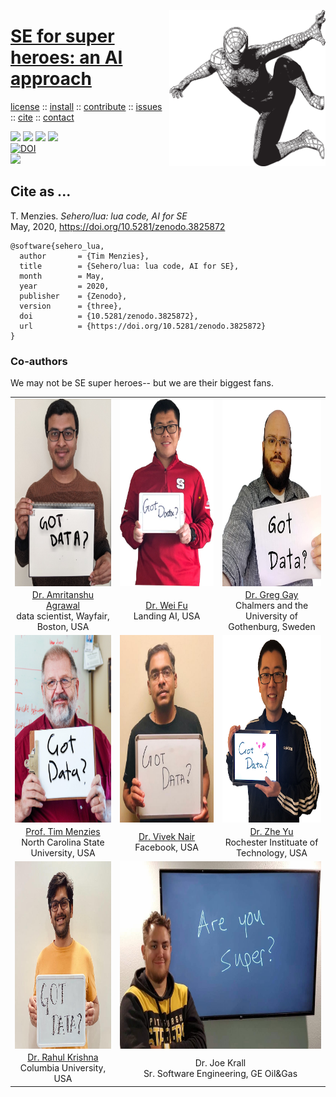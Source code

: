<a class=sehero name=top> <img align=right width=250 src="doc/etc/img/spiderman.png">
<h1><a href="/README.md#top">SE for super heroes: an AI approach</a></h1> <p> <a
href="https://github.com/sehero/lua/blob/master/LICENSE">license</a> :: <a
href="https://github.com/sehero/lua/blob/master/INSTALL.md#top">install</a> :: <a
href="https://github.com/sehero/lua/blob/master/CODE_OF_CONDUCT.md#top">contribute</a> :: <a
href="https://github.com/sehero/lua/issues">issues</a> :: <a
href="https://github.com/sehero/lua/blob/master/CITATION.md#top">cite</a> :: <a
href="https://github.com/sehero/lua/blob/master/CONTACT.md#top">contact</a> </p><p> 
<img src="https://img.shields.io/badge/license-mit-red">   
<img src="https://img.shields.io/badge/language-lua-orange">    
<img src="https://img.shields.io/badge/purpose-ai,se-blueviolet">  
<img src="https://img.shields.io/badge/platform-mac,*nux-informational"><br>
<a href="https://zenodo.org/badge/latestdoi/263210595"><img src="https://zenodo.org/badge/263210595.svg" alt="DOI"></a><br>
<img src="https://travis-ci.org/sehero/src.svg?branch=master"><br>  
</p>


## Cite as ...

T. Menzies. 
_Sehero/lua: lua code, AI for SE_    
May, 2020, 
https://doi.org/10.5281/zenodo.3825872

```bitex
@software{sehero_lua,
  author       = {Tim Menzies},
  title        = {Sehero/lua: lua code, AI for SE},
  month        = May,
  year         = 2020,
  publisher    = {Zenodo},
  version      = {three},
  doi          = {10.5281/zenodo.3825872},
  url          = {https://doi.org/10.5281/zenodo.3825872}
}
```

### Co-authors

We may not be  SE super heroes-- but we are  their biggest fans.

<table>
<tr>
<td width=260 align=center  valign=bottom>
<img valign=bottom align=middle height=300 src="doc/etc/img/amrit.jpg">
<td width=260 align=center  valign=bottom>
<img valign=bottom align=middle height=300 src="doc/etc/img/weifu.jpg">
<td width=260 align=center  valign=bottom>
<img valign=bottom align=middle height=300 src="doc/etc/img/greggay.png">
</tr>
<tr>
<td align=center >
<a href="https://www.amritanshu.us">Dr. Amritanshu Agrawal</a>
 <br> data scientist, Wayfair, Boston, USA
<td align=center >
<a href="">Dr. Wei Fu</a><br> Landing AI,  USA
<td align=middle >
<a href="https://greg4cr.github.io">Dr. Greg Gay</a><br> 
Chalmers and the University of Gothenburg, Sweden
</tr>
<tr>
<td align=center  valign=bottom>
<img valign=bottom align=middle height=300 src="doc/etc/img/timmenzies.jpg">
<td align=center  valign=bottom>
<img valign=bottom align=middle height=300 src="doc/etc/img/viveknair.jpg">
<td align=center  valign=bottom>
<img valign=bottom align=middle height=300 src="doc/etc/img/zheyu.png">
</tr>
<tr>
<td align=center >
<a href="http://menzies.us">Prof. Tim Menzies</a><br> North Carolina State University, USA 
<td align=center >
<a href="http://vivekaxl.github.io">Dr. Vivek Nair</a><br>  Facebook,  USA
<td align=center >
<a href="http://azhe825.github.io">Dr. Zhe Yu</a><br> Rochester Instituate of Technology, USA
</tr>
<tr>
<td align=center  valign=bottom>
<img valign=bottom align=middle height=300 src="doc/etc/img/rahulkrishna.jpg">
<td align=center colspan=2>
<img valign=bottom align=middle height=300 src="doc/etc/img/joekrall.jpg">
</tr>
<tr>
<td align=center>
<a href="http://rkrsn.us">Dr. Rahul Krishna</a><br>Columbia University, USA
<td align=center colspan=2>
Dr. Joe Krall<br>Sr. Software Engineering, GE Oil&Gas
</tr>
</table>
